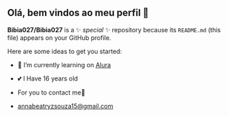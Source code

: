 ## Olá, bem vindos ao meu perfil 💖


**Bibia027/Bibia027** is a ✨ _special_ ✨ repository because its `README.md` (this file) appears on your GitHub profile.

Here are some ideas to get you started:

- 🌱 I’m currently learning on [Alura](https://www.alura.com.br)
- 💕 I Have 16 years old
- For you to contact me💙

- annabeatryzsouza15@gmail.com
